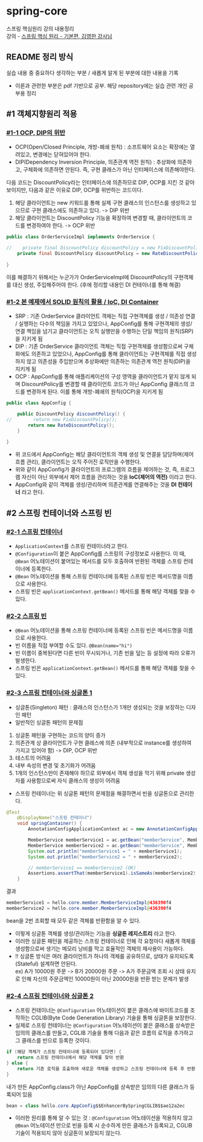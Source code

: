 # spring-core               
스프링 핵심원리 강의 내용정리                    
강의 - [스프링 핵심 원리 - 기본편, 김영한 강사님](https://www.inflearn.com/course/%EC%8A%A4%ED%94%84%EB%A7%81-%ED%95%B5%EC%8B%AC-%EC%9B%90%EB%A6%AC-%EA%B8%B0%EB%B3%B8%ED%8E%B8/dashboard)                            

## README 정리 방식                 
실습 내용 중 중요하다 생각하는 부분 / 새롭게 알게 된 부분에 대한 내용을 기록       
* 이론과 관련한 부분은 pdf 기반으로 공부. 해당 repository에는 실습 관련 개인 공부용 정리              

## #1 객체지향원리 적용               

### [#1-1 OCP, DIP의 위반](https://github.com/HunSeongPark/spring-core/commit/9e0f545d1fdb3bad89371f7802b34cd6d8380193)             
- OCP(Open/Closed Principle, 개방-폐쇄 원칙) : 소프트웨어 요소는 확장에는 열려있고, 변경에는 닫혀있어야 한다.          
- DIP(Dependency Inversion Principle, 의존관계 역전 원칙) : 추상화에 의존하고, 구체화에 의존하면 안된다. 즉, 구현 클래스가 아닌 인터페이스에 의존해야한다.          

다음 코드는 DiscountPolicy라는 인터페이스에 의존하므로 DIP, OCP를 지킨 것 같아보이지만, 다음과 같은 이유로 DIP, OCP를 위반하는 코드이다.
1. 해당 클라이언트는 new 키워드를 통해 실제 구현 클래스의 인스턴스를 생성하고 있으므로 구현 클래스에도 의존하고 있다. -> DIP 위반                 
2. 해당 클라이언트는 DiscountPolicy 기능을 확장하여 변경할 때, 클라이언트의 코드를 변경하여야 한다. -> OCP 위반

```java
public class OrderServiceImpl implements OrderService {

//    private final DiscountPolicy discountPolicy = new FixDiscountPolicy();
    private final DiscountPolicy discountPolicy = new RateDiscountPolicy();
    
}
```               
이를 해결하기 위해서는 누군가가 OrderServiceImpl에 DiscountPolicy의 구현객체를 대신 생성, 주입해주어야 한다. (후에 정리할 내용인 DI 컨테이너를 통해 해결)       

### [#1-2 본 예제에서 SOLID 원칙의 활용 / IoC, DI Container](https://github.com/HunSeongPark/spring-core/commit/7ef823d15bf4a193449ef47e5a988ea95659240a)                  
- SRP : 기존 OrderService 클라이언트 객체는 직접 구현객체를 생성 / 의존성 연결 / 실행하는 다수의 책임을 가지고 있었으나, AppConfig를 통해 구현객체의 생성/연결 책임을 넘기고 클라이언트는 오직 실행만을 수행하는 단일 책임의 원칙(SRP)을 지키게 됨                     
- DIP :  기존 OrderService 클라이언트 객체는 직접 구현객체를 생성함으로써 구체화에도 의존하고 있었으나, AppConfig를 통해 클라이언트는 구현객체를 직접 생성하지 않고 의존성을 주입받으며 추상화에만 의존하는 의존관계 역전 원칙(DIP)을 지키게 됨                      
- OCP : AppConfig를 통해 애플리케이션의 구성 영역을 클라이언트가 맡지 않게 되며 DiscountPolicy를 변경할 때 클라이언트 코드가 아닌 AppConfig 클래스의 코드를 변경하게 된다. 이를 통해 개방-폐쇄의 원칙(OCP)을 지키게 됨                 
```java               
public class AppConfig {

    public DiscountPolicy discountPolicy() {
//        return new FixDiscountPolicy();
        return new RateDiscountPolicy();
    }
    
}
```                     
- 위 코드에서 AppConfig는 해당 클라이언트의 객체 생성 및 연결을 담당하며(제어 흐름 관리), 클라이언트는 오직 주어진 로직만을 수행한다. 
- 위와 같이 AppConfig가 클라이언트의 프로그램의 흐름을 제어하는 것, 즉, 프로그램 자신이 아닌 외부에서 제어 흐름을 관리하는 것을 **IoC(제어의 역전)** 이라고 한다.                  
- AppConfig와 같이 객체를 생성/관리하며 의존관계를 연결해주는 것을 **DI 컨테이너** 라고 한다.               

## #2 스프링 컨테이너와 스프링 빈               
### [#2-1 스프링 컨테이너](https://github.com/HunSeongPark/spring-core/commit/80b3f3880ef6f9de3e0295343ec50dbb963843ed)               
- `ApplicationContext`를 스프링 컨테이너라고 한다.              
- `@Configuration`이 붙은 AppConfig를 스프링의 구성정보로 사용한다. 이 때, `@Bean` 어노테이션이 붙어있는 메서드를 모두 호출하여 반환된 객체를 스프링 컨테이너에 등록한다.            
- `@Bean` 어노테이션을 통해 스프링 컨테이너에 등록된 스프링 빈은 메서드명을 이름으로 사용한다.           
- 스프링 빈은 `applicationContext.getBean()` 메서드를 통해 해당 객체를 찾을 수 있다.                     

### [#2-2 스프링 빈](https://github.com/HunSeongPark/spring-core/commit/80b3f3880ef6f9de3e0295343ec50dbb963843ed)                      
- `@Bean` 어노테이션을 통해 스프링 컨테이너에 등록된 스프링 빈은 메서드명을 이름으로 사용한다.           
- 빈 이름을 직접 부여할 수도 있다. `@Bean(name="hi")`
- 빈 이름이 중복된다면 다른 빈이 무시되거나, 기존 빈을 덮는 등 설정에 따라 오류가 발생한다.                          
- 스프링 빈은 `applicationContext.getBean()` 메서드를 통해 해당 객체를 찾을 수 있다.                         

### [#2-3 스프링 컨테이너와 싱글톤 1](https://github.com/HunSeongPark/spring-core/commit/d13210e445449ec3d4d8ae0974b276ebeac4efce)                            
- 싱글톤(Singleton) 패턴 : 클래스의 인스턴스가 1개만 생성되는 것을 보장하는 디자인 패턴                        
- 일반적인 싱글톤 패턴의 문제점 
1. 싱글톤 패턴을 구현하는 코드의 양이 증가
2. 의존관계 상 클라이언트가 구현 클래스에 의존 (내부적으로 instance를 생성하여 가지고 있어야 함) -> DIP, OCP 위반
3. 테스트의 어려움
4. 내부 속성의 변경 및 초기화가 어려움
5. 1개의 인스턴스만이 존재해야 하므로 외부에서 객체 생성을 막기 위해 private 생성자를 사용함으로써 자식 클래스의 생성이 어려움
- 스프링 컨테이너는 위 싱글톤 패턴의 문제점을 해결하면서 빈을 싱글톤으로 관리한다.         
```java
@Test
    @DisplayName("스프링 컨테이너")
    void springContainer() {
        AnnotationConfigApplicationContext ac = new AnnotationConfigApplicationContext(AppConfig.class);

        MemberService memberService1 = ac.getBean("memberService", MemberService.class);
        MemberService memberService2 = ac.getBean("memberService", MemberService.class);
        System.out.println("memberService1 = " + memberService1);
        System.out.println("memberService2 = " + memberService2);

        // memberService1 == memberService2 (OK)
        Assertions.assertThat(memberService1).isSameAs(memberService2);
    }
```
결과                      
```java
memberService1 = hello.core.member.MemberServiceImpl@436390f4
memberService2 = hello.core.member.MemberServiceImpl@436390f4
```
bean을 2번 조회할 때 모두 같은 객체를 반환함을 알 수 있다.       
- 이렇게 싱글톤 객체를 생성/관리하는 기능을 **싱글톤 레지스트리** 라고 한다.
- 이러한 싱글톤 패턴을 제공하는 스프링 컨테이너로 인해 각 요청마다 새롭게 객체를 생성함으로써 생기는 메모리 낭비를 막고 효율적인 객체의 재사용이 가능하다.
- !! 싱글톤 방식은 여러 클라이언트가 하나의 객체를 공유하므로, 상태가 유지되도록(Stateful) 설계하면 안된다.                     
ex) A가 10000원 주문 -> B가 20000원 주문 -> A가 주문금액 조회 시 상태 유지로 인해 자신의 주문금액인 10000원이 아닌 20000원을 반환 받는 문제가 발생            

### [#2-4 스프링 컨테이너와 싱글톤 2](https://github.com/HunSeongPark/spring-core/commit/d13210e445449ec3d4d8ae0974b276ebeac4efce)                            
- 스프링 컨테이너는 `@Configuration` 어노테이션이 붙은 클래스에 바이트코드를 조작하는 CGLIB(Byte Code Generation Library) 기술을 통해 싱글톤을 보장한다.
- 실제로 스프링 컨테이너는 `@Configuration` 어노테이션이 붙은 클래스를 상속받은 임의의 클래스를 만들고, CGLIB 기술을 통해 다음과 같은 흐름의 로직을 추가하고 그 클래스를 빈으로 등록한 것이다.
```java
if (해당 객체가 스프링 컨테이너에 등록되어 있다면) {
    return 스프링 컨테이너에서 해당 객체를 찾아 반환
} else {
    return 기존 로직을 호출하여 새로운 객체를 생성하고 스프링 컨테이너에 등록 후 반환
}
```

내가 만든 AppConfig.class가 아닌 AppConfig를 상속받은 임의의 다른 클래스가 등록되어 있음
```java
bean = class hello.core.AppConfig$$EnhancerBySpringCGLIB$$ae12a2ec              
```

- 이러한 원리를 통해 알 수 있는 것 : `@Configuration` 어노테이션을 적용하지 않고 `@Bean` 어노테이션 만으로 빈을 등록 시 순수하게 만든 클래스가 등록되고, CGLIB 기술이 적용되지 않아 싱글톤이 보장되지 않는다.
